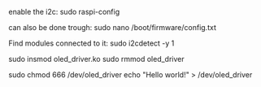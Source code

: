 

enable the i2c:
sudo raspi-config

can also be done trough:
sudo nano /boot/firmware/config.txt

Find modules connected to it:
sudo i2cdetect -y 1





sudo insmod oled_driver.ko
sudo rmmod oled_driver


sudo chmod 666 /dev/oled_driver
echo "Hello world!" > /dev/oled_driver